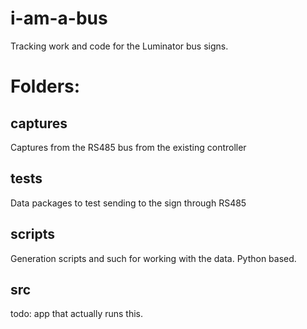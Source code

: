 # i-am-a-bus

Tracking work and code for the Luminator bus signs. 


# Folders:

## captures
Captures from the RS485 bus from the existing controller
## tests
Data packages to test sending to the sign through RS485
## scripts
Generation scripts and such for working with the data. Python based.
## src
todo: app that actually runs this.